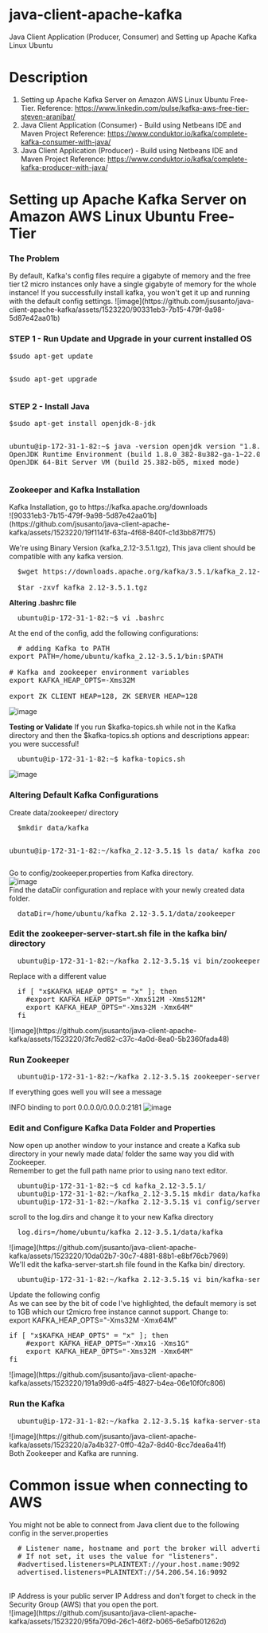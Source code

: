 # java-client-apache-kafka
Java Client Application (Producer, Consumer) and Setting up Apache Kafka Linux Ubuntu
# Description
1. Setting up Apache Kafka Server on Amazon AWS Linux Ubuntu Free-Tier.
Reference: https://www.linkedin.com/pulse/kafka-aws-free-tier-steven-aranibar/
3. Java Client Application (Consumer) - Build using Netbeans IDE and Maven Project
Reference: https://www.conduktor.io/kafka/complete-kafka-consumer-with-java/
4. Java Client Application (Producer) - Build using Netbeans IDE and Maven Project
Reference: https://www.conduktor.io/kafka/complete-kafka-producer-with-java/
# Setting up Apache Kafka Server on Amazon AWS Linux Ubuntu Free-Tier
<h3>The Problem</h3>
By default, Kafka's config files require a gigabyte of memory and the free tier t2 micro instances only have a single gigabyte of memory for the whole instance! If you successfully install kafka, you won't get it up and running with the default config settings.
![image](https://github.com/jsusanto/java-client-apache-kafka/assets/1523220/90331eb3-7b15-479f-9a98-5d87e42aa01b)
<h3>STEP 1 - Run Update and Upgrade in your current installed OS </h3>
<pre>
$sudo apt-get update

$sudo apt-get upgrade
</pre>
<h3>STEP 2 - Install Java</h3>
<pre>
$sudo apt-get install openjdk-8-jdk

ubuntu@ip-172-31-1-82:~$ java -version
openjdk version "1.8.0_382"
OpenJDK Runtime Environment (build 1.8.0_382-8u382-ga-1~22.04.1-b05)
OpenJDK 64-Bit Server VM (build 25.382-b05, mixed mode)
</pre>
<h3>Zookeeper and Kafka Installation</h3>
Kafka Installation, go to https://kafka.apache.org/downloads <br/>
![90331eb3-7b15-479f-9a98-5d87e42aa01b](https://github.com/jsusanto/java-client-apache-kafka/assets/1523220/19f1141f-63fa-4f68-840f-c1d3bb87ff75)

We're using Binary Version (kafka_2.12-3.5.1.tgz), This java client should be compatible with any kafka version.

<pre>
  $wget https://downloads.apache.org/kafka/3.5.1/kafka_2.12-3.5.1.tgz

  $tar -zxvf kafka_2.12-3.5.1.tgz
</pre>

<b>Altering .bashrc file</b>
<pre>
  ubuntu@ip-172-31-1-82:~$ vi .bashrc  
</pre>
At the end of the config, add the following configurations:
<pre>
  # adding Kafka to PATH
export PATH=/home/ubuntu/kafka_2.12-3.5.1/bin:$PATH

# Kafka and zookeeper environment variables
export KAFKA_HEAP_OPTS=-Xms32M

export ZK_CLIENT_HEAP=128, ZK_SERVER_HEAP=128
</pre>
![image](https://github.com/jsusanto/java-client-apache-kafka/assets/1523220/c1e10ee6-d277-4ef9-baa7-43f480e3ff77)

<b>Testing or Validate</b>
If you run $kafka-topics.sh while not in the Kafka directory and then the $kafka-topics.sh options and descriptions appear: you were successful!
<pre>
  ubuntu@ip-172-31-1-82:~$ kafka-topics.sh
</pre>
![image](https://github.com/jsusanto/java-client-apache-kafka/assets/1523220/2b773409-fc25-47fb-8603-4ee7af814b67)
<h3>Altering Default Kafka Configurations</h3>
Create data/zookeeper/ directory
<pre>
  $mkdir data/kafka
  
  ubuntu@ip-172-31-1-82:~/kafka_2.12-3.5.1$ ls data/
kafka  zookeeper
</pre>
Go to config/zookeeper.properties from Kafka directory. <br/>
![image](https://github.com/jsusanto/java-client-apache-kafka/assets/1523220/1efc1904-952b-449b-984e-1dbb16841647) <br/>
Find the dataDir configuration and replace with your newly created data folder.
<pre>
  dataDir=/home/ubuntu/kafka_2.12-3.5.1/data/zookeeper
</pre>
<h3>Edit the zookeeper-server-start.sh file in the kafka bin/ directory</h3>
<pre>
  ubuntu@ip-172-31-1-82:~/kafka_2.12-3.5.1$ vi bin/zookeeper-server-start.sh
</pre>
Replace with a different value
<pre>
  if [ "x$KAFKA_HEAP_OPTS" = "x" ]; then
    #export KAFKA_HEAP_OPTS="-Xmx512M -Xms512M"
    export KAFKA_HEAP_OPTS="-Xms32M -Xmx64M"
  fi
</pre>
![image](https://github.com/jsusanto/java-client-apache-kafka/assets/1523220/3fc7ed82-c37c-4a0d-8ea0-5b2360fada48)
<h3>Run Zookeeper</h3>
<pre>
  ubuntu@ip-172-31-1-82:~/kafka_2.12-3.5.1$ zookeeper-server-start.sh config/zookeeper.properties
</pre>
If everything goes well you will see a message <br/>

INFO binding to port 0.0.0.0/0.0.0.0:2181
![image](https://github.com/jsusanto/java-client-apache-kafka/assets/1523220/db0ac996-b0c8-48f7-bcbe-fefde04a8604)
<h3>Edit and Configure Kafka Data Folder and Properties</h3>
Now open up another window to your instance and create a Kafka sub directory in your newly made data/ folder the same way you did with Zookeeper. 
<br/>
Remember to get the full path name prior to using nano text editor.
<pre>
  ubuntu@ip-172-31-1-82:~$ cd kafka_2.12-3.5.1/
  ubuntu@ip-172-31-1-82:~/kafka_2.12-3.5.1$ mkdir data/kafka
  ubuntu@ip-172-31-1-82:~/kafka_2.12-3.5.1$ vi config/server.properties
</pre>
scroll to the log.dirs and change it to your new Kafka directory
<pre>
  log.dirs=/home/ubuntu/kafka_2.12-3.5.1/data/kafka
</pre>
![image](https://github.com/jsusanto/java-client-apache-kafka/assets/1523220/10da02b7-30c7-4881-88b1-e8bf76cb7969) <br/>
We'll edit the kafka-server-start.sh file found in the Kafka bin/ directory.
<pre>
  ubuntu@ip-172-31-1-82:~/kafka_2.12-3.5.1$ vi bin/kafka-server-start.sh
</pre>
Update the following config <br/>
As we can see by the bit of code I've highlighted, the default memory is set to 1GB which our t2micro free instance cannot support. Change to:
<br/>
export KAFKA_HEAP_OPTS="-Xms32M -Xmx64M"
<pre>
if [ "x$KAFKA_HEAP_OPTS" = "x" ]; then
    #export KAFKA_HEAP_OPTS="-Xmx1G -Xms1G"
    export KAFKA_HEAP_OPTS="-Xms32M -Xmx64M"
fi
</pre>
![image](https://github.com/jsusanto/java-client-apache-kafka/assets/1523220/191a99d6-a4f5-4827-b4ea-06e10f0fc806)
<h3>Run the Kafka</h3>
<pre>
  ubuntu@ip-172-31-1-82:~/kafka_2.12-3.5.1$ kafka-server-start.sh config/server.properties
</pre>
![image](https://github.com/jsusanto/java-client-apache-kafka/assets/1523220/a7a4b327-0ff0-42a7-8d40-8cc7dea6a41f)
<br/>
Both Zookeeper and Kafka are running.
<h1>Common issue when connecting to AWS</h1>
You might not be able to connect from Java client due to the following config in the server.properties <br/>
<pre>
  # Listener name, hostname and port the broker will advertise to clients.
  # If not set, it uses the value for "listeners".
  #advertised.listeners=PLAINTEXT://your.host.name:9092
  advertised.listeners=PLAINTEXT://54.206.54.16:9092
</pre>
<br/>
IP Address is your public server IP Address and don't forget to check in the Security Group (AWS) that you open the port.
<br/>
![image](https://github.com/jsusanto/java-client-apache-kafka/assets/1523220/95fa709d-26c1-46f2-b065-6e5afb01262d)

